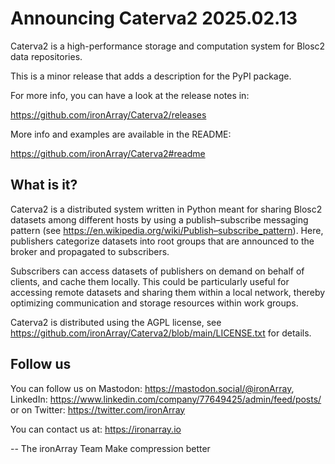 Announcing Caterva2 2025.02.13
==============================

Caterva2 is a high-performance storage and computation system for
Blosc2 data repositories.

This is a minor release that adds a description for the PyPI package.

For more info, you can have a look at the release notes in:

https://github.com/ironArray/Caterva2/releases

More info and examples are available in the README:

https://github.com/ironArray/Caterva2#readme

## What is it?

Caterva2 is a distributed system written in Python meant for sharing Blosc2
datasets among different hosts by using a publish–subscribe messaging pattern
(see https://en.wikipedia.org/wiki/Publish–subscribe_pattern).  Here,
publishers categorize datasets into root groups that are announced to the
broker and propagated to subscribers.

Subscribers can access datasets of publishers on demand on behalf of clients,
and cache them locally. This could be particularly useful for accessing remote
datasets and sharing them within a local network, thereby optimizing
communication and storage resources within work groups.

Caterva2 is distributed using the AGPL license, see
https://github.com/ironArray/Caterva2/blob/main/LICENSE.txt
for details.

## Follow us

You can follow us on Mastodon: https://mastodon.social/@ironArray,
LinkedIn: https://www.linkedin.com/company/77649425/admin/feed/posts/
or on Twitter: https://twitter.com/ironArray

You can contact us at: https://ironarray.io


-- The ironArray Team
   Make compression better
